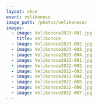 ```yaml
---
layout: akce
event: velikonoce
image_path: /photos/velikonoce/
images:
  - image: Velikonoce2023-001.jpg
    title: Velikonoce
  - image: Velikonoce2023-002.jpg
  - image: Velikonoce2023-003.jpg
  - image: Velikonoce2023-004.jpg
  - image: Velikonoce2022-001.jpg
  - image: Velikonoce2022-002.jpg
  - image: Velikonoce2022-003.jpg
  - image: Velikonoce2022-004.jpg
  - image: Velikonoce2022-005.jpg
  - image: Velikonoce2022-006.jpg
  - image: Velikonoce2022-007.jpg
---
```

